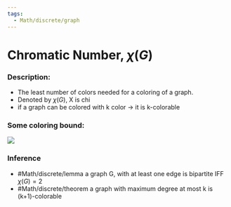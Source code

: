 ```yaml
---
tags:
  - Math/discrete/graph
---
```

# Chromatic Number, $\chi(G)$
### Description:
- The least number of colors needed for a coloring of a graph.
- Denoted by $\chi(G)$, X is chi
- if a graph can be colored with k color -> it is k-colorable
### Some coloring bound:
![](https://i.imgur.com/H1rvMYP.png)
<!--ID: 1708098041675-->


### Inference
- #Math/discrete/lemma a graph G, with at least one edge is bipartite IFF $\chi(G) = 2$
- #Math/discrete/theorem a graph with maximum degree at most k is (k+1)-colorable
<!--ID: 1708098041682-->
